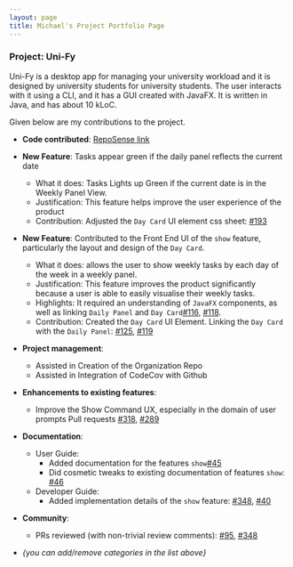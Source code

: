 ```yaml
---
layout: page
title: Michael's Project Portfolio Page
---
```


### Project: Uni-Fy

Uni-Fy is a desktop app for managing your university workload and it is designed by university students for university students. The user interacts with it using a CLI, and it has a GUI created with JavaFX. It is written in Java, and has about 10 kLoC.

Given below are my contributions to the project.

* **Code contributed**: [RepoSense link](https://nus-cs2103-ay2122s1.github.io/tp-dashboard/?search=KelvinSoo&sort=groupTitle&sortWithin=title&since=2021-09-17&timeframe=commit&mergegroup=&groupSelect=groupByRepos&breakdown=true&tabOpen=true&tabType=authorship&tabAuthor=KelvinSoo&tabRepo=AY2122S1-CS2103T-W17-4%2Ftp%5Bmaster%5D&authorshipIsMergeGroup=false&authorshipFileTypes=docs~functional-code~test-code~other&authorshipIsBinaryFileTypeChecked=false&checkedFileTypes=docs~functional-code~test-code~other)

* **New Feature**: Tasks appear green if the daily panel reflects the current date
  * What it does: Tasks Lights up Green if the current date is in the Weekly Panel View.
  * Justification: This feature helps improve the user experience of the product
  * Contribution: Adjusted the `Day Card` UI element css sheet: [\#193](https://github.com/AY2122S1-CS2103T-W17-4/tp/pull/193)

* **New Feature**: Contributed to the Front End UI of the `show` feature, particularly the layout and design of the `Day Card`.
  * What it does: allows the user to show weekly tasks by each day of the week in a weekly panel.
  * Justification: This feature improves the product significantly because a user is able to easily visualise their weekly tasks.
  * Highlights: It required an understanding of `JavaFX` components, as well as linking `Daily Panel` and `Day Card`[\#116](https://github.com/AY2122S1-CS2103T-W17-4/tp/pull/116), [\#118](https://github.com/AY2122S1-CS2103T-W17-4/tp/pull/118).
  * Contribution: Created the `Day Card` UI Element. Linking the `Day Card` with the `Daily Panel`: [\#125](https://github.com/AY2122S1-CS2103T-W17-4/tp/pull/125), [\#119](https://github.com/AY2122S1-CS2103T-W17-4/tp/pull/119)
    
* **Project management**:
  * Assisted in Creation of the Organization Repo
  * Assisted in Integration of CodeCov with Github

* **Enhancements to existing features**:
  * Improve the Show Command UX, especially in the domain of user prompts Pull requests [\#318](https://github.com/AY2122S1-CS2103T-W17-4/tp/pull/318), [\#289](https://github.com/AY2122S1-CS2103T-W17-4/tp/pull/73)
  
* **Documentation**:
  * User Guide:
    * Added documentation for the features `show`[\#45](https://github.com/AY2122S1-CS2103T-W17-4/tp/pull/45)
    * Did cosmetic tweaks to existing documentation of features `show`: [\#46](https://github.com/AY2122S1-CS2103T-W17-4/tp/pull/46)
  * Developer Guide:
    * Added implementation details of the `show` feature: [\#348](https://github.com/AY2122S1-CS2103T-W17-4/tp/pull/348), [\#40](https://github.com/AY2122S1-CS2103T-W17-4/tp/pull/40)

* **Community**:
  * PRs reviewed (with non-trivial review comments): [\#95](https://github.com/AY2122S1-CS2103T-W17-4/tp/pull/66), [\#348](https://github.com/AY2122S1-CS2103T-W17-4/tp/pull/74)

* _{you can add/remove categories in the list above}_
